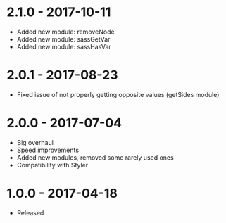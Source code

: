 # 2.1.0 - 2017-10-11
* Added new module: removeNode
* Added new module: sassGetVar
* Added new module: sassHasVar

# 2.0.1 - 2017-08-23
* Fixed issue of not properly getting opposite values (getSides module)

# 2.0.0 - 2017-07-04
* Big overhaul
* Speed improvements
* Added new modules, removed some rarely used ones
* Compatibility with Styler

# 1.0.0 - 2017-04-18
* Released